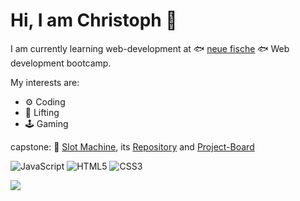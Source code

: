 # Hi, I am Christoph 👋

I am currently learning web-development at 🐟 [neue fische](https://www.neuefische.de) 🐟 Web development bootcamp.

My interests are:

- ⚙️ Coding
- 💪 Lifting
- 🕹️ Gaming



capstone: 🎰 [Slot Machine](https://capstone-slot-machine.vercel.app/), its
 [Repository](https://github.com/ChristophObst/Capstone-slot-machine) and [Project-Board](https://github.com/users/ChristophObst/projects/1/views/1?layout=board) 
 
 
 
 



![JavaScript](https://img.shields.io/badge/-JavaScript-black?style=flat-square&logo=javascript)
![HTML5](https://img.shields.io/badge/-HTML5-E34F26?style=flat-square&logo=html5&logoColor=white)
![CSS3](https://img.shields.io/badge/-CSS3-1572B6?style=flat-square&logo=css3)


![](https://media.tenor.com/OXXCqqED_qUAAAAd/dog-tongue-out.gif)




